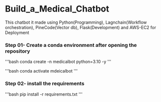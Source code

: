 # Build_a_Medical_Chatbot
This chatbot it made using Python(Programming), Lagnchain(Workflow orchestration), PineCode(Vector db), Flask(Development) and AWS-EC2 for Deployment


### Step 01- Create a conda environment after opening the repository

'''bash
conda create -n medicalbot python=3.10 -y
'''

'''bash
conda activate mdeicalbot
'''

### Step 02- install the requirements
'''bash
pip install -r requirements.txt
'''